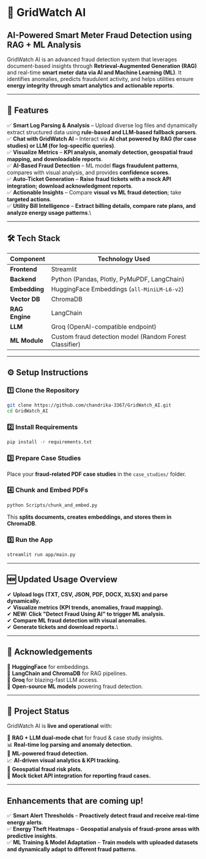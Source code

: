 # 🚀 GridWatch AI

## **AI-Powered Smart Meter Fraud Detection using RAG + ML Analysis**

GridWatch AI is an advanced fraud detection system that leverages document-based insights through **Retrieval-Augmented Generation (RAG)** and real-time **smart meter data via AI and Machine Learning (ML)**. It identifies anomalies, predicts fraudulent activity, and helps utilities ensure **energy integrity through smart analytics and actionable reports**.

---

## **🌟 Features**

✅ **Smart Log Parsing & Analysis** – Upload diverse log files and dynamically extract structured data using **rule-based and LLM-based fallback parsers**.\
✅ **Chat with GridWatch AI** – Interact via **AI chat powered by RAG (for case studies) or LLM (for log-specific queries)**.\
✅ **Visualize Metrics** – **KPI analysis, anomaly detection, geospatial fraud mapping, and downloadable reports**.\
✅ **AI-Based Fraud Detection** – ML model **flags fraudulent patterns**, compares with visual analysis, and provides **confidence scores**.\
✅ **Auto-Ticket Generation** – **Raise fraud tickets with a mock API integration; download acknowledgment reports**.\
✅ **Actionable Insights** – Compare **visual vs ML fraud detection**; take **targeted actions**.\
✅ **Utility Bill Intelligence** – **Extract billing details, compare rate plans, and analyze energy usage patterns**.\


---

## **🛠 Tech Stack**

| **Component**  | **Technology Used**                                     |
| -------------- | ------------------------------------------------------- |
| **Frontend**   | Streamlit                                               |
| **Backend**    | Python (Pandas, Plotly, PyMuPDF, LangChain)             |
| **Embedding**  | HuggingFace Embeddings (`all-MiniLM-L6-v2`)             |
| **Vector DB**  | ChromaDB                                                |
| **RAG Engine** | LangChain                                               |
| **LLM**        | Groq (OpenAI-compatible endpoint)                       |
| **ML Module**  | Custom fraud detection model (Random Forest Classifier) |

---

## **⚙️ Setup Instructions**

### **1️⃣ Clone the Repository**

```bash
git clone https://github.com/chandrika-3367/GridWatch_AI.git
cd GridWatch_AI
```

### **2️⃣ Install Requirements**

```bash
pip install -r requirements.txt
```

### **3️⃣ Prepare Case Studies**

Place your **fraud-related PDF case studies** in the `case_studies/` folder.

### **4️⃣ Chunk and Embed PDFs**

```bash
python Scripts/chunk_and_embed.py
```

This **splits documents, creates embeddings, and stores them in ChromaDB**.

### **5️⃣ Run the App**

```bash
streamlit run app/main.py
```

---

## **🆕 Updated Usage Overview**

✔ **Upload logs (TXT, CSV, JSON, PDF, DOCX, XLSX) and parse dynamically.**\
✔ **Visualize metrics (KPI trends, anomalies, fraud mapping).**\
✔ **NEW: Click "Detect Fraud Using AI" to trigger ML analysis.**\
✔ **Compare ML fraud detection with visual anomalies.**\
✔ **Generate tickets and download reports.**\


---

## **🙌 Acknowledgements**

🔹 **HuggingFace** for embeddings.\
🔹 **LangChain and ChromaDB** for RAG pipelines.\
🔹 **Groq** for blazing-fast LLM access.\
🔹 **Open-source ML models** powering fraud detection.

---

## **📌 Project Status**

GridWatch AI is **live and operational** with:

🚀 **RAG + LLM dual-mode chat** for fraud & case study insights.\
📊 **Real-time log parsing and anomaly detection.**\
🤖 **ML-powered fraud detection.**\
📈 **AI-driven visual analytics & KPI tracking.**\
📍 **Geospatial fraud risk plots.** \
📄 **Mock ticket API integration for reporting fraud cases.**

---
## **Enhancements that are coming up!**

✅ **Smart Alert Thresholds** – **Proactively detect fraud and receive real-time energy alerts**.\
✅ **Energy Theft Heatmaps** – **Geospatial analysis of fraud-prone areas with predictive insights**.\
✅ **ML Training & Model Adaptation** – **Train models with uploaded datasets and dynamically adapt to different fraud patterns**.